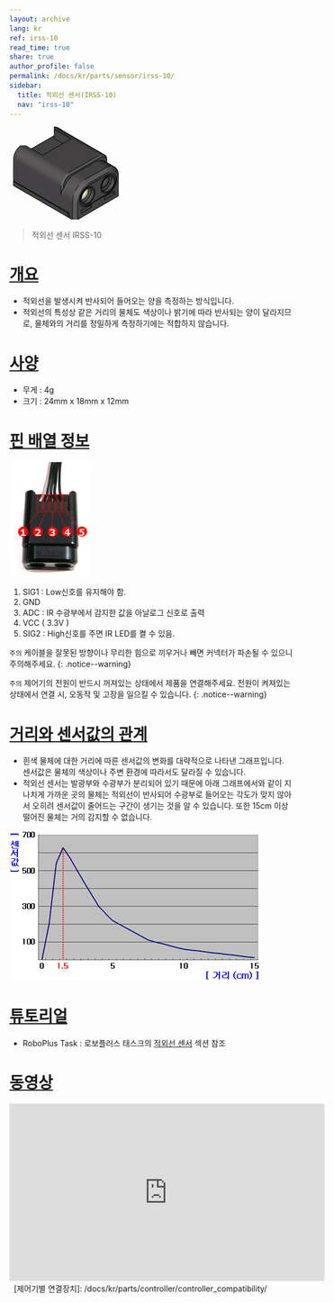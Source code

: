```yaml
---
layout: archive
lang: kr
ref: irss-10
read_time: true
share: true
author_profile: false
permalink: /docs/kr/parts/sensor/irss-10/
sidebar:
  title: 적외선 센서(IRSS-10)
  nav: "irss-10"
---
```


![](/assets/images/parts/sensors/ir.jpg)

> 적외선 센서 IRSS-10

# [개요](#개요)

- 적외선을 발생시켜 반사되어 들어오는 양을 측정하는 방식입니다.
- 적외선의 특성상 같은 거리의 물체도 색상이나 밝기에 따라 반사되는 양이 달라지므로, 물체와의 거리를 정밀하게 측정하기에는 적합하지 않습니다.

# [사양](#사양)

- 무게 : 4g
- 크기 : 24mm x 18mm x 12mm

# [핀 배열 정보](#핀-배열-정보)

![](/assets/images/parts/sensors/irss-10_pinout.png)

1. SIG1 : Low신호를 유지해야 함.
2. GND
3. ADC : IR 수광부에서 감지한 값을 아날로그 신호로 출력
4. VCC ( 3.3V )
5. SIG2 : High신호를 주면 IR LED를 켤 수 있음.

`주의` 케이블을 잘못된 방향이나 무리한 힘으로 끼우거나 빼면 커넥터가 파손될 수 있으니 주의해주세요. 
{: .notice--warning}

`주의` 제어기의 전원이 반드시 꺼져있는 상태에서 제품을 연결해주세요. 전원이 켜져있는 상태에서 연결 시, 오동작 및 고장을 일으킬 수 있습니다. 
{: .notice--warning}

# [거리와 센서값의 관계](#거리와-센서값의-관계)

- 흰색 물체에 대한 거리에 따른 센서값의 변화를 대략적으로 나타낸 그래프입니다. 센서값은 물체의 색상이나 주변 환경에 따라서도 달라질 수 있습니다.
- 적외선 센서는 발광부와 수광부가 분리되어 있기 때문에 아래 그래프에서와 같이 지나치게 가까운 곳의 물체는 적외선이 반사되어 수광부로 들어오는 각도가 맞지 않아서 오히려 센서값이 줄어드는 구간이 생기는 것을 알 수 있습니다. 또한 15cm 이상 떨어진 물체는 거의 감지할 수 없습니다.

![](/assets/images/parts/sensors/ir_graph.png)

# [튜토리얼](#튜토리얼)

- RoboPlus Task : 로보플러스 태스크의 [적외선 센서] 섹션 참조

[적외선 센서]: /docs/kr/software/rplus1/task/programming_02/#적외선센서

# [동영상](#동영상)

<iframe width="560" height="315" src="https://www.youtube.com/embed/-qRy_NDd5eU" frameborder="0" allowfullscreen></iframe>
 
[제어기별 연결장치]: /docs/kr/parts/controller/controller_compatibility/
